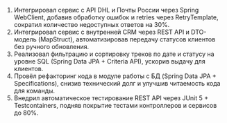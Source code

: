 1. Интегрировал сервис с API DHL и Почты России через Spring WebClient, добавив обработку ошибок и retries через RetryTemplate, сократил количество недоступных ответов на 30%.
2. Интегрировал сервис с внутренней CRM через REST API и DTO-модель (MapStruct), автоматизировав передачу статусов клиентов без ручного обновления.
3. Реализовал фильтрацию и сортировку треков по дате и статусу на уровне SQL (Spring Data JPA + Criteria API), ускорив выдачу для клиентов.
4. Провёл рефакторинг кода в модуле работы с БД (Spring Data JPA + Specifications), снизив технический долг и улучшив читаемость кода для команды.
5. Внедрил автоматическое тестирование REST API через JUnit 5 + Testcontainers, подняв покрытие тестами контроллеров и сервисов до 80%.